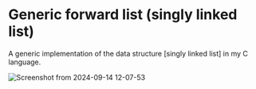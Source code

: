 # Generic forward list (singly linked list)
A generic implementation of the data structure [singly linked list] in my C language.

![Screenshot from 2024-09-14 12-07-53](https://github.com/user-attachments/assets/d4c49221-5b85-4c10-8602-a31c919598e1)
